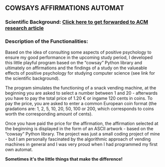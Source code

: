 ## COWSAYS AFFIRMATIONS AUTOMAT
### Scientific Background: [Click here to get forwarded to ACM research article](https://dl.acm.org/doi/10.1145/3341525.3387372)

### Description of the Functionalities:

Based on the idea of consulting some aspects of positive psychology to ensure my good performance in the upcoming study period, I developed this little playful program based on the “cowsay” Python library and ultimately on affirmations and the findings of a study on the valueable effects of positive psychology for studying computer science (see link for the scientific background).

The program simulates the functioning of a snack vending machine, at the beginning you are asked to select a number between 1 and 20 - afterwards you have to pay the total price of 1.20 € or ingame 120 cents in coins. To pay the price, you are asked to enter a common European coin format (the gradations are: 1, 2, 5, 10, 20, 50, 100 or 200, which corresponds to coins worth the corresponding amount of cents).

Once you have paid the price for the affirmation, the affirmation selected at the beginning is displayed in the form of an ASCII artwork - based on the “cowsay” Python library. The project was just a small coding project of mine - but I am personally fascinated by the algorithmic approach of vending machines in general and I was very proud when I had programmed my first own automat.

**Sometimes it's the little things that make the difference!**

